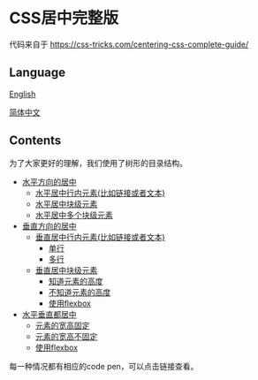 # CSS居中完整版
代码来自于 https://css-tricks.com/centering-css-complete-guide/

## Language
[English](https://github.com/Erichain/css-center-complete)

[简体中文](https://github.com/Erichain/css-center-complete/blob/master/README-ZH_CN.md)

## Contents
为了大家更好的理解，我们使用了树形的目录结构。

- [水平方向的居中]()
  + [水平居中行内元素(比如链接或者文本)]()
  + [水平居中块级元素]()
  + [水平居中多个块级元素]()
- [垂直方向的居中]()
  + [垂直居中行内元素(比如链接或者文本)]()
    - [单行]()
    - [多行]()
  + [垂直居中块级元素]()
    - [知道元素的高度]()
    - [不知道元素的高度]()
    - [使用flexbox]()
- [水平垂直都居中]()
  + [元素的宽高固定]()
  + [元素的宽高不固定]()
  + [使用flexbox]()

每一种情况都有相应的code pen，可以点击链接查看。

